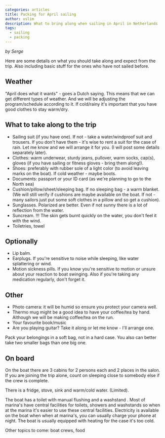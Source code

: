 ```yaml
---
categories: articles
title: Packing for April sailing
author: xslim
description: What to bring along when sailing in April in Netherlands
tags:
  - sailing
  - packing
---
```


*by Serge*


Here are some details on what you should take along and expect from the trip. Also including basic stuff for the ones who have not sailed before.

## Weather
"April does what it wants" - goes a Dutch saying. This means that we can get different types of weather. And we will be adjusting the program/schedule according to it. If cold/rainy it's important that you have good clothes to stay warm/dry.

## What to take along to the trip
- Sailing suit (if you have one). If not - take a water/windproof  suit and trousers. If you don't have them - it's wise to rent a suit for the case of rain. Let me know and we will arrange it for you. (I will post some details separately later).
- Clothes:  warm underwear, sturdy jeans, pullover, warm socks, cap(s), gloves (if you have sailing or fitness gloves - bring them along!).
- Shoes: preferably with rubber sole of a light color (to avoid leaving marks on the boat). If cold weather - maybe boots.
- Documents: passport or your ID card (as we're planning to go to the North sea)
- Cushion/pillow/sheet/sleeping bag. If no sleeping bag - a warm blanket. (We will still verify if cushions are maybe available on the boat. If not - many sailors just put some soft clothes in a pillow and so get a cushion).
- Sunglasses. Polarized are better. Even if not sunny there is a lot of reflection from the water.
- Suncream. !!!  The skin gets burnt quickly on the water, you don't feel it  with the wind.
- Toiletries, towel

## Optionally
- Lip balm.
- Earplugs.  If you're sensitive to noise while sleeping, like water splattering or wind.
- Motion sickness pills. If you know you're sensitive to motion or unsure about your reaction to boat swinging. Also if you're taking any medication regularly, don't forget it.

## Other
- Photo camera:  it will be humid so ensure you protect your camera well.
- Thermo mug might be a good idea to have your coffee/tea by hand. Although we will be making coffee/tea on the run.
- Your favourite book/music
- Are you playing guitar?  Take it along or let me know - I'll arrange one.

Pack your belongings in a soft bag, not in a hard case. You also can better take two smaller bags than one big one.

## On board
On the boat there are 3 cabins  for 2 persons each and 2 places in the salon. If you are joining the trip alone, count on  sleeping close to somebody else if the crew is complete.

There is a fridge, stove, sink and warm/cold water. (Limited).

The boat has a toilet with manual flushing and a washstand .  Most of marina's have central facilities for toilets, showers and washstands so when at the marina it's easier to use these central facilities.
Electricity is available on the boat when when at marina's, you can usually charge your phone at night.
The boat is usually equipped with heating for the case it's too cold.

Other topics to come:  boat crews, food
